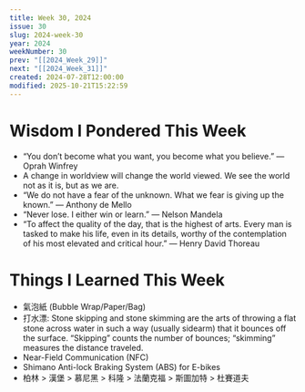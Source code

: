```yaml
---
title: Week 30, 2024
issue: 30
slug: 2024-week-30
year: 2024
weekNumber: 30
prev: "[[2024_Week_29]]"
next: "[[2024_Week_31]]"
created: 2024-07-28T12:00:00
modified: 2025-10-21T15:22:59
---
```


# Wisdom I Pondered This Week

* “You don’t become what you want, you become what you believe.” — Oprah Winfrey
* A change in worldview will change the world viewed. We see the world not as it is, but as we are.
* “We do not have a fear of the unknown. What we fear is giving up the known.” — Anthony de Mello
* “Never lose. I either win or learn.” — Nelson Mandela
* “To affect the quality of the day, that is the highest of arts. Every man is tasked to make his life, even in its details, worthy of the contemplation of his most elevated and critical hour.” ― Henry David Thoreau

# Things I Learned This Week

* 氣泡紙 (Bubble Wrap/Paper/Bag)
* 打水漂: Stone skipping and stone skimming are the arts of throwing a flat stone across water in such a way (usually sidearm) that it bounces off the surface. “Skipping” counts the number of bounces; “skimming” measures the distance traveled.
* Near-Field Communication (NFC)
* Shimano Anti-lock Braking System (ABS) for E-bikes
* 柏林 \> 漢堡 \> 慕尼黑 \> 科隆 \> 法蘭克福 \> 斯圖加特 \> 杜賽道夫
